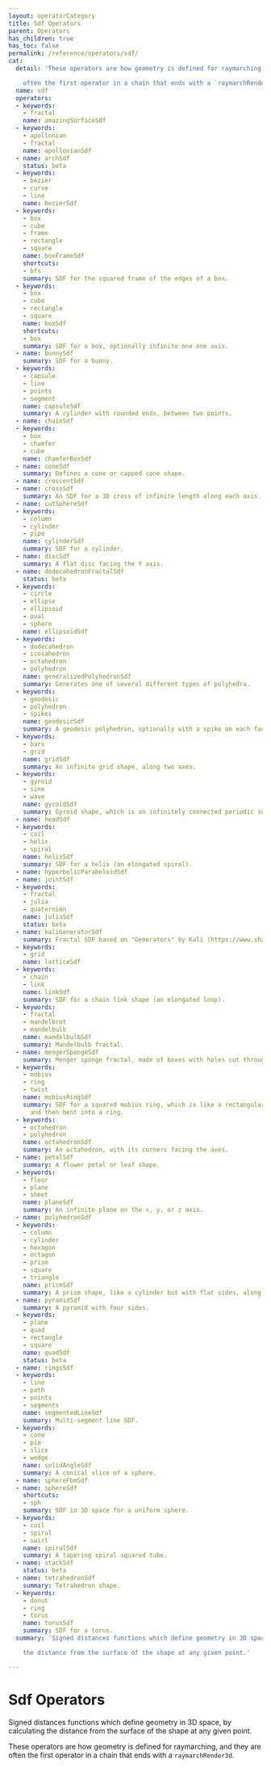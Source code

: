 ```yaml
---
layout: operatorCategory
title: Sdf Operators
parent: Operators
has_children: true
has_toc: false
permalink: /reference/operators/sdf/
cat:
  detail: 'These operators are how geometry is defined for raymarching, and they are

    often the first operator in a chain that ends with a `raymarchRender3d`.'
  name: sdf
  operators:
  - keywords:
    - fractal
    name: amazingSurfaceSdf
  - keywords:
    - apollonian
    - fractal
    name: apollonianSdf
  - name: archSdf
    status: beta
  - keywords:
    - bezier
    - curve
    - line
    name: bezierSdf
  - keywords:
    - box
    - cube
    - frame
    - rectangle
    - square
    name: boxFrameSdf
    shortcuts:
    - bfs
    summary: SDF for the squared frame of the edges of a box.
  - keywords:
    - box
    - cube
    - rectangle
    - square
    name: boxSdf
    shortcuts:
    - box
    summary: SDF for a box, optionally infinite one one axis.
  - name: bunnySdf
    summary: SDF for a bunny.
  - keywords:
    - capsule
    - line
    - points
    - segment
    name: capsuleSdf
    summary: A cylinder with rounded ends, between two points.
  - name: chainSdf
  - keywords:
    - box
    - chamfer
    - cube
    name: chamferBoxSdf
  - name: coneSdf
    summary: Defines a cone or capped cone shape.
  - name: crescentSdf
  - name: crossSdf
    summary: An SDF for a 3D cross of infinite length along each axis.
  - name: cutSphereSdf
  - keywords:
    - column
    - cylinder
    - pipe
    name: cylinderSdf
    summary: SDF for a cylinder.
  - name: discSdf
    summary: A flat disc facing the Y axis.
  - name: dodecahedronFractalSdf
    status: beta
  - keywords:
    - circle
    - ellipse
    - ellipsoid
    - oval
    - sphere
    name: ellipsoidSdf
  - keywords:
    - dodecahedron
    - icosahedron
    - octahedron
    - polyhedron
    name: generalizedPolyhedronSdf
    summary: Generates one of several different types of polyhedra.
  - keywords:
    - geodesic
    - polyhedron
    - spikes
    name: geodesicSdf
    summary: A geodesic polyhedron, optionally with a spike on each face.
  - keywords:
    - bars
    - grid
    name: gridSdf
    summary: An infinite grid shape, along two axes.
  - keywords:
    - gyroid
    - sine
    - wave
    name: gyroidSdf
    summary: Gyroid shape, which is an infinitely connected periodic surface.
  - name: headSdf
  - keywords:
    - coil
    - helix
    - spiral
    name: helixSdf
    summary: SDF for a helix (an elongated spiral).
  - name: hyperbolicParaboloidSdf
  - name: jointSdf
  - keywords:
    - fractal
    - julia
    - quaternion
    name: juliaSdf
    status: beta
  - name: kaliGeneratorSdf
    summary: Fractal SDF based on "Generators" by Kali (https://www.shadertoy.com/view/Xtf3Rn).
  - keywords:
    - grid
    name: latticeSdf
  - keywords:
    - chain
    - link
    name: linkSdf
    summary: SDF for a chain link shape (an elongated loop).
  - keywords:
    - fractal
    - mandelbrot
    - mandelbulb
    name: mandelbulbSdf
    summary: Mandelbulb fractal.
  - name: mengerSpongeSdf
    summary: Menger sponge fractal, made of boxes with holes cut through each axis.
  - keywords:
    - mobius
    - ring
    - twist
    name: mobiusRingSdf
    summary: SDF for a squared mobius ring, which is like a rectangular bar twisted
      and then bent into a ring.
  - keywords:
    - octahedron
    - polyhedron
    name: octahedronSdf
    summary: An octahedron, with its corners facing the axes.
  - name: petalSdf
    summary: A flower petal or leaf shape.
  - keywords:
    - floor
    - plane
    - sheet
    name: planeSdf
    summary: An infinite plane on the x, y, or z axis.
  - name: polyhedronSdf
  - keywords:
    - column
    - cylinder
    - hexagon
    - octagon
    - prism
    - square
    - triangle
    name: prismSdf
    summary: A prism shape, like a cylinder but with flat sides, along the z axis.
  - name: pyramidSdf
    summary: A pyramid with four sides.
  - keywords:
    - plane
    - quad
    - rectangle
    - square
    name: quadSdf
    status: beta
  - name: ringsSdf
  - keywords:
    - line
    - path
    - points
    - segments
    name: segmentedLineSdf
    summary: Multi-segment line SDF.
  - keywords:
    - cone
    - pie
    - slice
    - wedge
    name: solidAngleSdf
    summary: A conical slice of a sphere.
  - name: sphereFbmSdf
  - name: sphereSdf
    shortcuts:
    - sph
    summary: SDF in 3D space for a uniform sphere.
  - keywords:
    - coil
    - spiral
    - swirl
    name: spiralSdf
    summary: A tapering spiral squared tube.
  - name: stackSdf
    status: beta
  - name: tetrahedronSdf
    summary: Tetrahedron shape.
  - keywords:
    - donut
    - ring
    - torus
    name: torusSdf
    summary: SDF for a torus.
  summary: 'Signed distances functions which define geometry in 3D space, by calculating

    the distance from the surface of the shape at any given point.'

---
```


# Sdf Operators

Signed distances functions which define geometry in 3D space, by calculating
the distance from the surface of the shape at any given point.

These operators are how geometry is defined for raymarching, and they are
often the first operator in a chain that ends with a `raymarchRender3d`.
